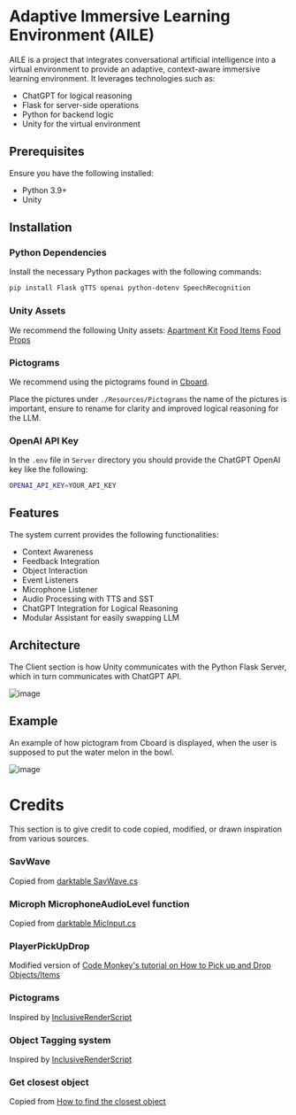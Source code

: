 # Adaptive Immersive Learning Environment (AILE)

AILE is a project that integrates conversational artificial intelligence into a virtual environment to provide an adaptive, context-aware immersive learning environment. It leverages technologies such as:

- ChatGPT for logical reasoning
- Flask for server-side operations
- Python for backend logic
- Unity for the virtual environment

## Prerequisites 

Ensure you have the following installed:

- Python 3.9+
- Unity 

## Installation

### Python Dependencies

Install the necessary Python packages with the following commands:

```sh
pip install Flask gTTS openai python-dotenv SpeechRecognition
```

### Unity Assets

We recommend the following Unity assets:
[Apartment Kit](https://assetstore.unity.com/packages/3d/environments/apartment-kit-124055)
[Food Items](https://assetstore.unity.com/packages/3d/food-props-163295)
[Food Props](https://assetstore.unity.com/packages/3d/props/food/rpg-food-props-demo-248712)

### Pictograms

We recommend using the pictograms found in [Cboard](https://github.com/cboard-org/cboard).

Place the pictures under `./Resources/Pictograms` the name of the pictures is important, ensure to rename for clarity and improved logical reasoning for the LLM. 

### OpenAI API Key
In the `.env` file in `Server` directory you should provide the ChatGPT OpenAI key like the following:
```sh
OPENAI_API_KEY=YOUR_API_KEY
```

## Features

The system current provides the following functionalities:
- Context Awareness
- Feedback Integration
- Object Interaction
- Event Listeners
- Microphone Listener
- Audio Processing with TTS and SST
- ChatGPT Integration for Logical Reasoning
- Modular Assistant for easily swapping LLM

## Architecture

The Client section is how Unity communicates with the Python Flask Server, which in turn communicates with ChatGPT API.

![image](https://github.com/karlusrex/AILE/assets/90254802/baaf5a9b-1e32-4bb4-9153-3ae4a030a5f0)

## Example 

An example of how pictogram from Cboard is displayed, when the user is supposed to put the water melon in the bowl.

![image](https://github.com/karlusrex/AILE/assets/90254802/f1e14d4e-f8d5-450d-9bf7-c721722377d7)


# Credits

This section is to give credit to code copied, modified, or drawn inspiration from various sources.

### SavWave
Copied from [darktable SavWave.cs](https://gist.github.com/darktable/2317063)

### Microph MicrophoneAudioLevel function
Copied from [darktable MicInput.cs ](https://github.com/dansakamoto/telemouth/blob/master/telemouth-01-livespeech-unity/Assets/MicInput.cs)

### PlayerPickUpDrop
Modified version of [Code Monkey's tutorial on How to Pick up and Drop Objects/Items](https://www.youtube.com/watch?v=2IhzPTS4av4)

### Pictograms
Inspired by [InclusiveRenderScript](https://github.com/niklasenberg/InclusiveRenderScripts)

### Object Tagging system
Inspired by [InclusiveRenderScript](https://github.com/niklasenberg/InclusiveRenderScripts)

### Get closest object
Copied from [How to find the closest object](https://forum.unity.com/threads/how-to-find-the-nearest-object.360952/)
